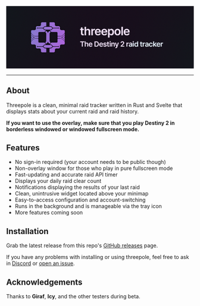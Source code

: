 <div align="center">
    <img src="./assets/banner.png" alt="threepole banner"/>
</div>

---

## About

Threepole is a clean, minimal raid tracker written in Rust and Svelte that displays stats about your current raid and raid history.

**If you want to use the overlay, make sure that you play Destiny 2 in borderless windowed or windowed fullscreen mode.**

## Features
- No sign-in required (your account needs to be public though)
- Non-overlay window for those who play in pure fullscreen mode
- Fast-updating and accurate raid API timer
- Displays your daily raid clear count
- Notifications displaying the results of your last raid
- Clean, unintrusive widget located above your minimap
- Easy-to-access configuration and account-switching
- Runs in the background and is manageable via the tray icon
- More features coming soon

## Installation

Grab the latest release from this repo's [GitHub releases](https://github.com/dessh/threepole/releases) page.

If you have any problems with installing or using threepole, feel free to ask in [Discord](https://discord.gg/dr3WWuwYty) or [open an issue](https://github.com/dessh/threepole/issues).

## Acknowledgements
Thanks to **Giraf**, **Icy**, and the other testers during beta.
